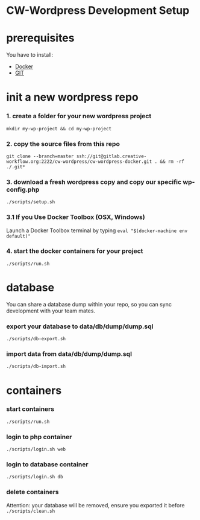 # CW-Wordpress Development Setup

# prerequisites
You have to install:
  * [Docker](https://docs.docker.com/engine/installation/)
  * [GIT](https://git-scm.com/book/en/v2/Getting-Started-Installing-Git)

# init a new wordpress repo

### 1. create a folder for your new wordpress project
``mkdir my-wp-project && cd my-wp-project``

### 2. copy the source files from this repo
``git clone --branch=master ssh://git@gitlab.creative-workflow.org:2222/cw-wordpress/cw-wordpress-docker.git . && rm -rf ./.git*``

### 3. download a fresh wordpress copy and copy our specific wp-config.php
``./scripts/setup.sh``

### 3.1 If you Use Docker Toolbox (OSX, Windows)
Launch a Docker Toolbox terminal by typing ``eval "$(docker-machine env default)"``

### 4. start the docker containers for your project
``./scripts/run.sh``

# database
You can share a database dump within your repo, so you can sync development with your team mates.
### export your database to data/db/dump/dump.sql
``./scripts/db-export.sh``

### import data from data/db/dump/dump.sql
``./scripts/db-import.sh``

# containers
### start containers
``./scripts/run.sh``

### login to php container
``./scripts/login.sh web``

### login to database container
``./scripts/login.sh db``

### delete containers
Attention: your database will be removed, ensure you exported it before
``./scripts/clean.sh``
